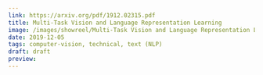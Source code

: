 ```yaml
---
link: https://arxiv.org/pdf/1912.02315.pdf
title: Multi-Task Vision and Language Representation Learning
image: /images/showreel/Multi-Task Vision and Language Representation Learning.jpg
date: 2019-12-05
tags: computer-vision, technical, text (NLP)
draft: draft
preview:
---
```




